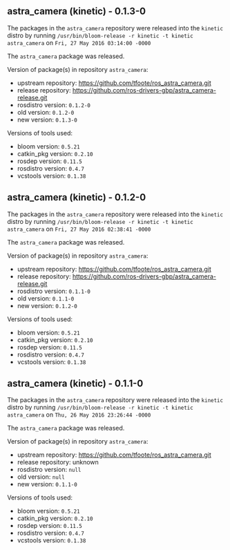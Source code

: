## astra_camera (kinetic) - 0.1.3-0

The packages in the `astra_camera` repository were released into the `kinetic` distro by running `/usr/bin/bloom-release -r kinetic -t kinetic astra_camera` on `Fri, 27 May 2016 03:14:00 -0000`

The `astra_camera` package was released.

Version of package(s) in repository `astra_camera`:

- upstream repository: https://github.com/tfoote/ros_astra_camera.git
- release repository: https://github.com/ros-drivers-gbp/astra_camera-release.git
- rosdistro version: `0.1.2-0`
- old version: `0.1.2-0`
- new version: `0.1.3-0`

Versions of tools used:

- bloom version: `0.5.21`
- catkin_pkg version: `0.2.10`
- rosdep version: `0.11.5`
- rosdistro version: `0.4.7`
- vcstools version: `0.1.38`


## astra_camera (kinetic) - 0.1.2-0

The packages in the `astra_camera` repository were released into the `kinetic` distro by running `/usr/bin/bloom-release -r kinetic -t kinetic astra_camera` on `Fri, 27 May 2016 02:38:41 -0000`

The `astra_camera` package was released.

Version of package(s) in repository `astra_camera`:

- upstream repository: https://github.com/tfoote/ros_astra_camera.git
- release repository: https://github.com/ros-drivers-gbp/astra_camera-release.git
- rosdistro version: `0.1.1-0`
- old version: `0.1.1-0`
- new version: `0.1.2-0`

Versions of tools used:

- bloom version: `0.5.21`
- catkin_pkg version: `0.2.10`
- rosdep version: `0.11.5`
- rosdistro version: `0.4.7`
- vcstools version: `0.1.38`


## astra_camera (kinetic) - 0.1.1-0

The packages in the `astra_camera` repository were released into the `kinetic` distro by running `/usr/bin/bloom-release -r kinetic -t kinetic astra_camera` on `Thu, 26 May 2016 23:26:44 -0000`

The `astra_camera` package was released.

Version of package(s) in repository `astra_camera`:

- upstream repository: https://github.com/tfoote/ros_astra_camera.git
- release repository: unknown
- rosdistro version: `null`
- old version: `null`
- new version: `0.1.1-0`

Versions of tools used:

- bloom version: `0.5.21`
- catkin_pkg version: `0.2.10`
- rosdep version: `0.11.5`
- rosdistro version: `0.4.7`
- vcstools version: `0.1.38`


